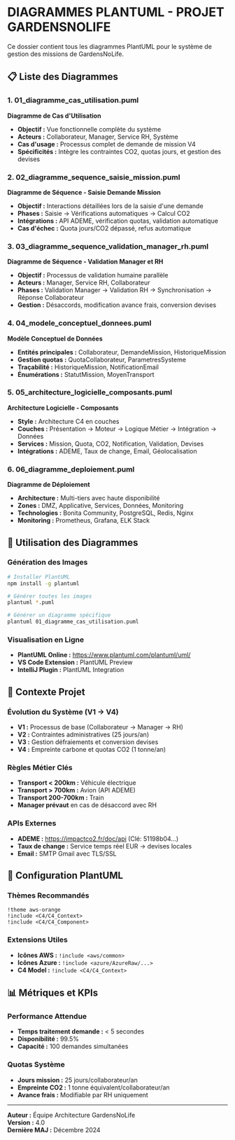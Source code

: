 # DIAGRAMMES PLANTUML - PROJET GARDENSNOLIFE

Ce dossier contient tous les diagrammes PlantUML pour le système de gestion des missions de GardensNoLife.

## 📋 Liste des Diagrammes

### 1. **01_diagramme_cas_utilisation.puml**
**Diagramme de Cas d'Utilisation**
- **Objectif :** Vue fonctionnelle complète du système
- **Acteurs :** Collaborateur, Manager, Service RH, Système
- **Cas d'usage :** Processus complet de demande de mission V4
- **Spécificités :** Intègre les contraintes CO2, quotas jours, et gestion des devises

### 2. **02_diagramme_sequence_saisie_mission.puml** 
**Diagramme de Séquence - Saisie Demande Mission**
- **Objectif :** Interactions détaillées lors de la saisie d'une demande
- **Phases :** Saisie → Vérifications automatiques → Calcul CO2
- **Intégrations :** API ADEME, vérification quotas, validation automatique
- **Cas d'échec :** Quota jours/CO2 dépassé, refus automatique

### 3. **03_diagramme_sequence_validation_manager_rh.puml**
**Diagramme de Séquence - Validation Manager et RH**
- **Objectif :** Processus de validation humaine parallèle
- **Acteurs :** Manager, Service RH, Collaborateur
- **Phases :** Validation Manager → Validation RH → Synchronisation → Réponse Collaborateur
- **Gestion :** Désaccords, modification avance frais, conversion devises

### 4. **04_modele_conceptuel_donnees.puml**
**Modèle Conceptuel de Données**
- **Entités principales :** Collaborateur, DemandeMission, HistoriqueMission
- **Gestion quotas :** QuotaCollaborateur, ParametresSysteme
- **Traçabilité :** HistoriqueMission, NotificationEmail
- **Énumérations :** StatutMission, MoyenTransport

### 5. **05_architecture_logicielle_composants.puml**
**Architecture Logicielle - Composants**
- **Style :** Architecture C4 en couches
- **Couches :** Présentation → Moteur → Logique Métier → Intégration → Données
- **Services :** Mission, Quota, CO2, Notification, Validation, Devises
- **Intégrations :** ADEME, Taux de change, Email, Géolocalisation

### 6. **06_diagramme_deploiement.puml**
**Diagramme de Déploiement**
- **Architecture :** Multi-tiers avec haute disponibilité
- **Zones :** DMZ, Applicative, Services, Données, Monitoring
- **Technologies :** Bonita Community, PostgreSQL, Redis, Nginx
- **Monitoring :** Prometheus, Grafana, ELK Stack

## 🚀 Utilisation des Diagrammes

### Génération des Images
```bash
# Installer PlantUML
npm install -g plantuml

# Générer toutes les images
plantuml *.puml

# Générer un diagramme spécifique
plantuml 01_diagramme_cas_utilisation.puml
```

### Visualisation en Ligne
- **PlantUML Online :** https://www.plantuml.com/plantuml/uml/
- **VS Code Extension :** PlantUML Preview
- **IntelliJ Plugin :** PlantUML Integration

## 📝 Contexte Projet

### Évolution du Système (V1 → V4)
- **V1 :** Processus de base (Collaborateur → Manager → RH)
- **V2 :** Contraintes administratives (25 jours/an)
- **V3 :** Gestion défraiements et conversion devises
- **V4 :** Empreinte carbone et quotas CO2 (1 tonne/an)

### Règles Métier Clés
- **Transport < 200km :** Véhicule électrique
- **Transport > 700km :** Avion (API ADEME)
- **Transport 200-700km :** Train
- **Manager prévaut** en cas de désaccord avec RH

### APIs Externes
- **ADEME :** https://impactco2.fr/doc/api (Clé: 51198b04...)
- **Taux de change :** Service temps réel EUR → devises locales
- **Email :** SMTP Gmail avec TLS/SSL

## 🔧 Configuration PlantUML

### Thèmes Recommandés
```plantuml
!theme aws-orange
!include <C4/C4_Context>
!include <C4/C4_Component>
```

### Extensions Utiles
- **Icônes AWS :** `!include <aws/common>`
- **Icônes Azure :** `!include <azure/AzureRaw/...>`
- **C4 Model :** `!include <C4/C4_Context>`

## 📊 Métriques et KPIs

### Performance Attendue
- **Temps traitement demande :** < 5 secondes
- **Disponibilité :** 99.5%
- **Capacité :** 100 demandes simultanées

### Quotas Système
- **Jours mission :** 25 jours/collaborateur/an
- **Empreinte CO2 :** 1 tonne équivalent/collaborateur/an
- **Avance frais :** Modifiable par RH uniquement

---

**Auteur :** Équipe Architecture GardensNoLife  
**Version :** 4.0  
**Dernière MAJ :** Décembre 2024 